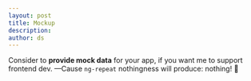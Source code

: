 ```yaml
---
layout: post
title: Mockup
description:
author: ds
---
```


Consider to __provide mock data__ for your app, if you want me to support frontend dev.
—Cause `ng-repeat` nothingness will produce: nothing! 👊
